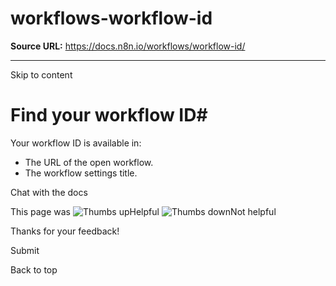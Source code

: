 # workflows-workflow-id

**Source URL:** https://docs.n8n.io/workflows/workflow-id/

---

Skip to content 

[ ](https://github.com/n8n-io/n8n-docs/edit/main/docs/workflows/workflow-id.md "Edit this page")

# Find your workflow ID#

Your workflow ID is available in:

  * The URL of the open workflow.
  * The workflow settings title.



Chat with the docs

This page was ![Thumbs up](/_images/assets/thumb_up.png)Helpful  ![Thumbs down](/_images/assets/thumb_down.png)Not helpful 

Thanks for your feedback! 

Submit 

Back to top